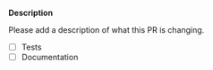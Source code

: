 **Description**

Please add a description of what this PR is changing.

- [ ] Tests
- [ ] Documentation
